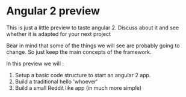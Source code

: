 # Angular 2 preview

This is just a little preview to taste angular 2. Discuss about it and see whether it is adapted for your next project

Bear in mind that some of the things we will see are probably going to change. So just keep the main concepts of the framework.

In this preview we will :

1. Setup a basic code structure to start an angular 2 app.
2. Build a traditional hello 'whoever'
3. Build a small Reddit like app (in much more simple)
